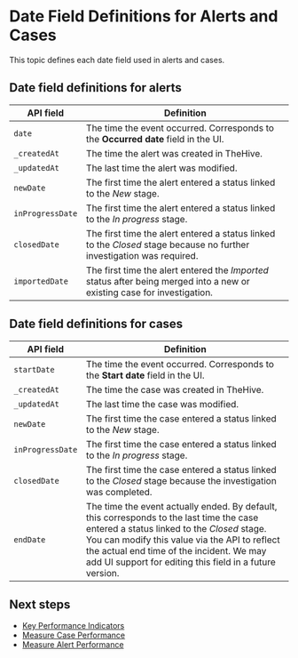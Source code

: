 # Date Field Definitions for Alerts and Cases

This topic defines each date field used in alerts and cases.

## Date field definitions for alerts

| API field |  Definition        |
|-----------|-------------------|
| `date`       | The time the event occurred. Corresponds to the **Occurred date** field in the UI.     |
| `_createdAt`       | The time the alert was created in TheHive. |
| `_updatedAt`       |  The last time the alert was modified.  |
| `newDate`       |  The first time the alert entered a status linked to the *New* stage.               |
| <code style="white-space: nowrap;">inProgressDate</code>  |  The first time the alert entered a status linked to the *In progress* stage. |
| `closedDate`  |  The first time the alert entered a status linked to the *Closed* stage because no further investigation was required.  |
| `importedDate`  | The first time the alert entered the *Imported* status after being merged into a new or existing case for investigation.  |

## Date field definitions for cases

| API field        | Definition        |
|------------------|-------------------|
| `startDate`       | The time the event occurred. Corresponds to the **Start date** field in the UI.   |
| `_createdAt`       | The time the case was created in TheHive. |
| `_updatedAt`       | The last time the case was modified.      |
| `newDate`       | The first time the case entered a status linked to the *New* stage. |
| <code style="white-space: nowrap;">inProgressDate</code>       | The first time the case entered a status linked to the *In progress* stage.   |
| `closedDate`       | The first time the case entered a status linked to the *Closed* stage because the investigation was completed. |
| `endDate`       | The time the event actually ended. By default, this corresponds to the last time the case entered a status linked to the *Closed* stage. You can modify this value via the API to reflect the actual end time of the incident. We may add UI support for editing this field in a future version. |

<h2>Next steps</h2>

* [Key Performance Indicators](./key-performance-indicators/key-performance-indicators.md)
* [Measure Case Performance](./key-performance-indicators/measure-case-management-performance.md)
* [Measure Alert Performance](./key-performance-indicators/measure-alert-management-performance.md)